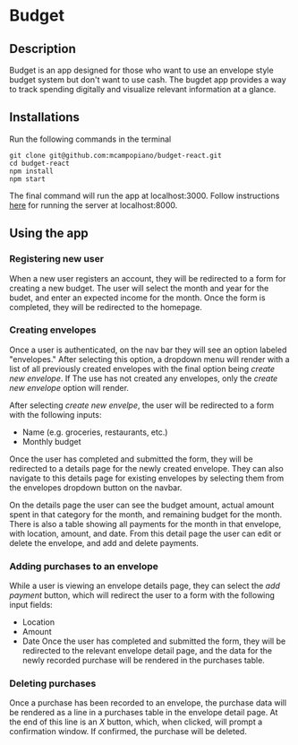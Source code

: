 # Budget

## Description
Budget is an app designed for those who want to use an envelope style budget system but don't want to use cash. The bugdet app provides a way to track spending digitally and visualize relevant information at a glance.

## Installations
Run the following commands in the terminal

```
git clone git@github.com:mcampopiano/budget-react.git
cd budget-react
npm install
npm start
```
The final command will run the app at localhost:3000.
Follow instructions [here](https://github.com/mcampopiano/budget-python) for running the server at localhost:8000.

## Using the app

### Registering new user
When a new user registers an account, they will be redirected to a form for creating a new budget. The user will select the month and year for the budet, and enter an expected income for the month. Once the form is completed, they will be redirected to the homepage.

### Creating envelopes
Once a user is authenticated, on the nav bar they will see an option labeled "envelopes." After selecting this option, a dropdown menu will render with a list of all previously created envelopes with the final option being *create new envelope*. If The use has not created any envelopes, only the *create new envelope* option will render.

After selecting *create new envelpe*, the user will be redirected to a form with the following inputs:
* Name (e.g. groceries, restaurants, etc.)
* Monthly budget

Once the user has completed and submitted the form, they will be redirected to a details page for the newly created envelope. They can also navigate to this details page for existing envelopes by selecting them from the envelopes dropdown button on the navbar.

On the details page the user can see the budget amount, actual amount spent in that category for the month, and remaining budget for the month. There is also a table showing all payments for the month in that envelope, with location, amount, and date. From this detail page the user can edit or delete the envelope, and add and delete payments.

### Adding purchases to an envelope
While a user is viewing an envelope details page, they can select the *add payment* button, which will redirect the user to a form with the following input fields:
* Location
* Amount
* Date
Once the user has completed and submitted the form, they will be redirected to the relevant envelope detail page, and the data for the newly recorded purchase will be rendered in the purchases table.

### Deleting purchases
Once a purchase has been recorded to an envelope, the purchase data will be rendered as a line in a purchases table in the envelope detail page. At the end of this line is an *X* button, which, when clicked, will prompt a confirmation window. If confirmed, the purchase will be deleted.